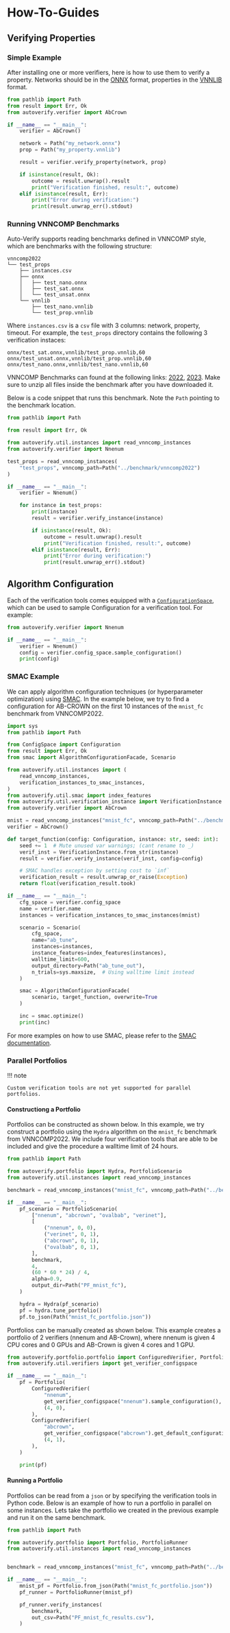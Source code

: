# How-To-Guides

## Verifying Properties

### Simple Example

After installing one or more verifiers, here is how to use them to verify a property. Networks should be in the [ONNX](https://github.com/onnx/onnx) format, properties in the [VNNLIB](https://www.vnnlib.org/) format.

```py
from pathlib import Path
from result import Err, Ok
from autoverify.verifier import AbCrown

if __name__ == "__main__":
    verifier = AbCrown()

    network = Path("my_network.onnx")
    prop = Path("my_property.vnnlib")

    result = verifier.verify_property(network, prop)

    if isinstance(result, Ok):
        outcome = result.unwrap().result
        print("Verification finished, result:", outcome)
    elif isinstance(result, Err):
        print("Error during verification:")
        print(result.unwrap_err().stdout)
```

### Running VNNCOMP Benchmarks

Auto-Verify supports reading benchmarks defined in VNNCOMP style, which are benchmarks with the following structure:

```
vnncomp2022
└── test_props
    ├── instances.csv
    ├── onnx
    │   ├── test_nano.onnx
    │   ├── test_sat.onnx
    │   └── test_unsat.onnx
    └── vnnlib
        ├── test_nano.vnnlib
        └── test_prop.vnnlib
```

Where `instances.csv` is a `csv` file with 3 columns: network, property, timeout. For example, the `test_props` directory contains the following 3 verification instaces:

```
onnx/test_sat.onnx,vnnlib/test_prop.vnnlib,60
onnx/test_unsat.onnx,vnnlib/test_prop.vnnlib,60
onnx/test_nano.onnx,vnnlib/test_nano.vnnlib,60
```

VNNCOMP Benchmarks can found at the following links: [2022](https://github.com/ChristopherBrix/vnncomp2022_benchmarks/tree/main/benchmarks), [2023](https://github.com/ChristopherBrix/vnncomp2023_benchmarks/tree/main/benchmarks). Make sure to unzip all files inside the benchmark after you have downloaded it.

Below is a code snippet that runs this benchmark. Note the `Path` pointing to the benchmark location.

```py
from pathlib import Path

from result import Err, Ok

from autoverify.util.instances import read_vnncomp_instances
from autoverify.verifier import Nnenum

test_props = read_vnncomp_instances(
    "test_props", vnncomp_path=Path("../benchmark/vnncomp2022")
)

if __name__ == "__main__":
    verifier = Nnenum()

    for instance in test_props:
        print(instance)
        result = verifier.verify_instance(instance)

        if isinstance(result, Ok):
            outcome = result.unwrap().result
            print("Verification finished, result:", outcome)
        elif isinstance(result, Err):
            print("Error during verification:")
            print(result.unwrap_err().stdout)
```

## Algorithm Configuration

Each of the verification tools comes equipped with a [`ConfigurationSpace`](https://github.com/automl/ConfigSpace), which can be used to sample Configuration for a verification tool. For example:

```py
from autoverify.verifier import Nnenum

if __name__ == "__main__":
    verifier = Nnenum()
    config = verifier.config_space.sample_configuration()
    print(config)
```

### SMAC Example

We can apply algorithm configuration techniques (or hyperparameter optimization) using [SMAC](https://github.com/automl/SMAC3). In the example below, we try to find a configuration for AB-CROWN on the first 10 instances of the `mnist_fc` benchmark from VNNCOMP2022.

```py
import sys
from pathlib import Path

from ConfigSpace import Configuration
from result import Err, Ok
from smac import AlgorithmConfigurationFacade, Scenario

from autoverify.util.instances import (
    read_vnncomp_instances,
    verification_instances_to_smac_instances,
)
from autoverify.util.smac import index_features
from autoverify.util.verification_instance import VerificationInstance
from autoverify.verifier import AbCrown

mnist = read_vnncomp_instances("mnist_fc", vnncomp_path=Path("../benchmark/vnncomp2022"))[:10]
verifier = AbCrown()

def target_function(config: Configuration, instance: str, seed: int):
    seed += 1  # Mute unused var warnings; (cant rename to _)
    verif_inst = VerificationInstance.from_str(instance)
    result = verifier.verify_instance(verif_inst, config=config)

    # SMAC handles exception by setting cost to `inf`
    verification_result = result.unwrap_or_raise(Exception)
    return float(verification_result.took)

if __name__ == "__main__":
    cfg_space = verifier.config_space
    name = verifier.name
    instances = verification_instances_to_smac_instances(mnist)

    scenario = Scenario(
        cfg_space,
        name="ab_tune",
        instances=instances,
        instance_features=index_features(instances),
        walltime_limit=600,
        output_directory=Path("ab_tune_out"),
        n_trials=sys.maxsize,  # Using walltime limit instead
    )

    smac = AlgorithmConfigurationFacade(
        scenario, target_function, overwrite=True
    )

    inc = smac.optimize()
    print(inc)
```

For more examples on how to use SMAC, please refer to the [SMAC documentation](https://automl.github.io/SMAC3/main/).

### Parallel Portfolios

!!! note

    Custom verification tools are not yet supported for parallel portfolios.

#### Constructiong a Portfolio

Portfolios can be constructed as shown below. In this example, we try construct a portfolio using the `Hydra` algorithm on the `mnist_fc` benchmark from VNNCOMP2022. We include four verification tools that are able to be included and give the procedure a walltime limit of 24 hours.

```py
from pathlib import Path

from autoverify.portfolio import Hydra, PortfolioScenario
from autoverify.util.instances import read_vnncomp_instances

benchmark = read_vnncomp_instances("mnist_fc", vnncomp_path=Path("../benchmark/vnncomp2022"))

if __name__ == "__main__":
    pf_scenario = PortfolioScenario(
        ["nnenum", "abcrown", "ovalbab", "verinet"],
        [
            ("nnenum", 0, 0),
            ("verinet", 0, 1),
            ("abcrown", 0, 1),
            ("ovalbab", 0, 1),
        ],
        benchmark,
        4,
        (60 * 60 * 24) / 4,
        alpha=0.9,
        output_dir=Path("PF_mnist_fc"),
    )

    hydra = Hydra(pf_scenario)
    pf = hydra.tune_portfolio()
    pf.to_json(Path("mnist_fc_portfolio.json"))
```

Portfolios can be manually created as shown below. This example creates a portfolio of 2 verifiers (nnenum and AB-Crown), where nnenum is given 4 CPU cores and 0 GPUs and AB-Crown is given 4 cores and 1 GPU.

```py
from autoverify.portfolio.portfolio import ConfiguredVerifier, Portfolio
from autoverify.util.verifiers import get_verifier_configspace

if __name__ == "__main__":
    pf = Portfolio(
        ConfiguredVerifier(
            "nnenum",
            get_verifier_configspace("nnenum").sample_configuration(),
            (4, 0),
        ),
        ConfiguredVerifier(
            "abcrown",
            get_verifier_configspace("abcrown").get_default_configuration(),
            (4, 1),
        ),
    )

    print(pf)
```

#### Running a Portfolio

Portfolios can be read from a `json` or by specifying the verification tools in Python code. Below is an example of how to run a portfolio in parallel on some instances. Lets take the portfolio we created in the previous example and run it on the same benchmark.

```py
from pathlib import Path

from autoverify.portfolio import Portfolio, PortfolioRunner
from autoverify.util.instances import read_vnncomp_instances


benchmark = read_vnncomp_instances("mnist_fc", vnncomp_path=Path("../benchmark/vnncomp2022"))

if __name__ == "__main__":
    mnist_pf = Portfolio.from_json(Path("mnist_fc_portfolio.json"))
    pf_runner = PortfolioRunner(mnist_pf)

    pf_runner.verify_instances(
        benchmark,
        out_csv=Path("PF_mnist_fc_results.csv"),
    )
```
